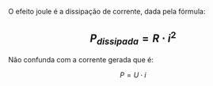 O efeito joule é a dissipação de corrente, dada pela fórmula:

$$
P_{dissipada} = R \cdot i^2
$$
---

Não confunda com a corrente gerada que é:

$$
P = U \cdot i
$$
